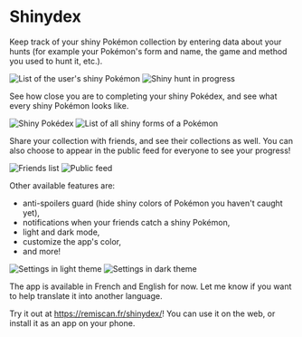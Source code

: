 # Shinydex

Keep track of your shiny Pokémon collection by entering data about your hunts (for example your Pokémon's form and name, the game and method you used to hunt it, etc.).

![List of the user's shiny Pokémon](https://raw.githubusercontent.com/Remiscan/Shinydex/refs/heads/master/images/preview/main.jpg) ![Shiny hunt in progress](https://github.com/Remiscan/Shinydex/blob/master/images/preview/hunts.jpg?raw=true)

See how close you are to completing your shiny Pokédex, and see what every shiny Pokémon looks like.

![Shiny Pokédex](https://github.com/Remiscan/Shinydex/blob/master/images/preview/pokedex.jpg?raw=true) ![List of all shiny forms of a Pokémon](https://github.com/Remiscan/Shinydex/blob/master/images/preview/sprites-viewer.jpg?raw=true)

Share your collection with friends, and see their collections as well. You can also choose to appear in the public feed for everyone to see your progress!

![Friends list](https://github.com/Remiscan/Shinydex/blob/master/images/preview/friends-list.jpg?raw=true) ![Public feed](https://github.com/Remiscan/Shinydex/blob/master/images/preview/public-feed.jpg?raw=true)

Other available features are:
- anti-spoilers guard (hide shiny colors of Pokémon you haven't caught yet),
- notifications when your friends catch a shiny Pokémon,
- light and dark mode,
- customize the app's color,
- and more!

![Settings in light theme](https://github.com/Remiscan/Shinydex/blob/master/images/preview/settings-light.jpg?raw=true) ![Settings in dark theme](https://github.com/Remiscan/Shinydex/blob/master/images/preview/settings-dark.jpg?raw=true)

The app is available in French and English for now. Let me know if you want to help translate it into another language.

Try it out at <https://remiscan.fr/shinydex/>! You can use it on the web, or install it as an app on your phone.